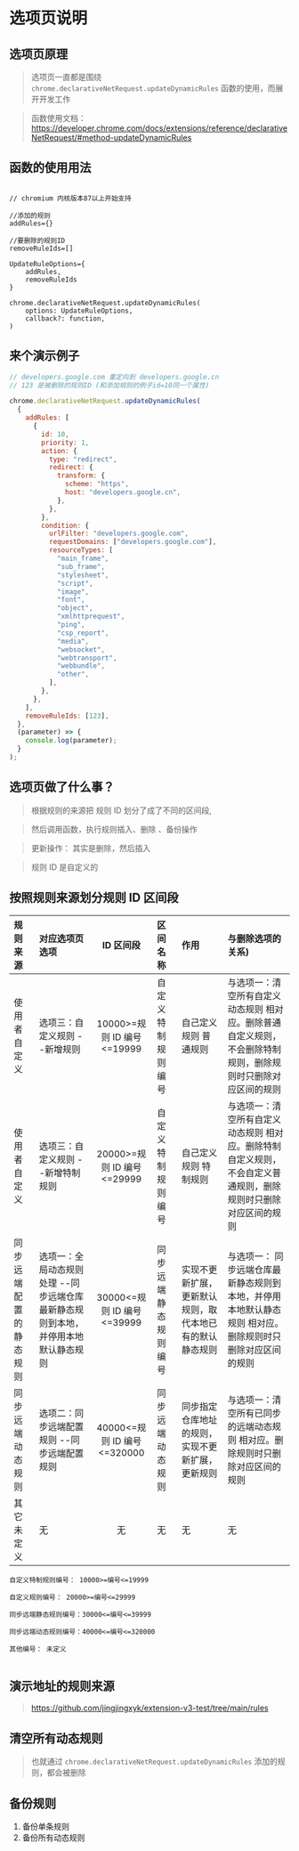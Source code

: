 # 选项页说明

## 选项页原理

> 选项页一直都是围绕 `chrome.declarativeNetRequest.updateDynamicRules` 函数的使用，而展开开发工作

> 函数使用文档： https://developer.chrome.com/docs/extensions/reference/declarativeNetRequest/#method-updateDynamicRules

## 函数的使用用法

```text

// chromium 内核版本87以上开始支持

//添加的规则
addRules={}

//要删除的规则ID
removeRuleIds=[]

UpdateRuleOptions={
    addRules,
    removeRuleIds
}

chrome.declarativeNetRequest.updateDynamicRules(
    options: UpdateRuleOptions,
    callback?: function,
)

```

## 来个演示例子

```javascript
// developers.google.com 重定向到 developers.google.cn
// 123 是被删除的规则ID (和添加规则的例子id=10同一个属性)

chrome.declarativeNetRequest.updateDynamicRules(
  {
    addRules: [
      {
        id: 10,
        priority: 1,
        action: {
          type: "redirect",
          redirect: {
            transform: {
              scheme: "https",
              host: "developers.google.cn",
            },
          },
        },
        condition: {
          urlFilter: "developers.google.com",
          requestDomains: ["developers.google.com"],
          resourceTypes: [
            "main_frame",
            "sub_frame",
            "stylesheet",
            "script",
            "image",
            "font",
            "object",
            "xmlhttprequest",
            "ping",
            "csp_report",
            "media",
            "websocket",
            "webtransport",
            "webbundle",
            "other",
          ],
        },
      },
    ],
    removeRuleIds: [123],
  },
  (parameter) => {
    console.log(parameter);
  }
);
```

## 选项页做了什么事？

> 根据规则的来源把 规则 ID 划分了成了不同的区间段,

> 然后调用函数，执行规则插入、删除 、备份操作

> 更新操作： 其实是删除，然后插入

> 规则 ID 是自定义的

## 按照规则来源划分规则 ID 区间段

| 规则来源               | 对应选项页选项                                                                    |          ID 区间段          | 区间名称             | 作用                                                     | 与删除选项的关系)                                                                                               |
| :--------------------- | :-------------------------------------------------------------------------------- | :-------------------------: | :------------------- | :------------------------------------------------------- | :-------------------------------------------------------------------------------------------------------------- |
| 使用者自定义           | 选项三：自定义规则 --新增规则                                                     | 10000>=规则 ID 编号<=19999  | 自定义特制规则编号   | 自己定义规则 普通规则                                    | 与选项一：清空所有自定义动态规则 相对应。删除普通自定义规则，不会删除特制规则，删除规则时只删除对应区间的规则   |
| 使用者自定义           | 选项三：自定义规则 --新增特制规则                                                 | 20000>=规则 ID 编号<=29999  | 自定义特制规则编号   | 自己定义规则 特制规则                                    | 与选项一：清空所有自定义动态规则 相对应。删除特制自定义规则，不会自定义普通规则，删除规则时只删除对应区间的规则 |
| 同步远端配置的静态规则 | 选项一：全局动态规则处理 --同步远端仓库最新静态规则到本地，并停用本地默认静态规则 | 30000<=规则 ID 编号<=39999  | 同步远端静态规则编号 | 实现不更新扩展，更新默认规则，取代本地已有的默认静态规则 | 与选项一： 同步远端仓库最新静态规则到本地，并停用本地默认静态规则 相对应。删除规则时只删除对应区间的规则        |
| 同步远端动态规则       | 选项二：同步远端配置规则 --同步远端配置规则                                       | 40000<=规则 ID 编号<=320000 | 同步远端动态规则     | 同步指定仓库地址的规则， 实现不更新扩展，更新规则        | 与选项一：清空所有已同步的远端动态规则 相对应。删除规则时只删除对应区间的规则                                   |
| 其它未定义             | 无                                                                                |             无              | 无                   | 无                                                       | 无                                                                                                              |

```text
自定义特制规则编号： 10000>=编号<=19999

自定义规则编号： 20000>=编号<=29999

同步远端静态规则编号：30000<=编号<=39999

同步远端动态规则编号：40000<=编号<=320000

其他编号： 未定义
              
```
## 演示地址的规则来源

> https://github.com/jingjingxyk/extension-v3-test/tree/main/rules

## 清空所有动态规则

> 也就通过 `chrome.declarativeNetRequest.updateDynamicRules` 添加的规则，都会被删除

## 备份规则

1. 备份单条规则
2. 备份所有动态规则
